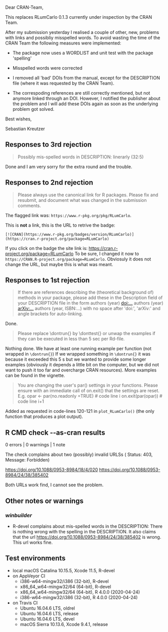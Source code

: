 Dear CRAN-Team, 

This replaces RLumCarlo 0.1.3 currently under inspection by the CRAN Team. 

After my submission yesterday I realised a couple of other, new, problems
with links and possibliy misspelled words. To avoid wasting the time of the 
CRAN Team the following measures were implemented: 

* The package now uses a WORDLIST and unit test with the package 'spelling'
* Misspelled words were corrected
* I removed all 'bad' DOIs from the manual, except for the DESCRIPTION file 
(where it was requested by the CRAN Team). 

* The correspoding references are still correctly mentioned, but not anymore linked 
through an DOI. However, I notified the publisher about the problem 
and I will add these DOIs again as soon as the underlying problem got solved.

Best wishes, 

Sebastian Kreutzer

## Responses to 3rd rejection

>  Possibly mis-spelled words in DESCRIPTION:
>  linerarly (32:5)

Done and I am very sorry for the extra round and the trouble.

## Responses to 2nd rejection

> Please always use the canonical link for R packages.
> Please fix and resubmit, and document what was changed in the submission comments.

The flagged link was: `https://www.r-pkg.org/pkg/RLumCarlo`. 

This is **not** a link, this is the URL to retrive the badge: 

`[![CRAN](https://www.r-pkg.org/badges/version/RLumCarlo)](https://cran.r-project.org/package=RLumCarlo)`

If you click on the badge the site link is: https://cran.r-project.org/package=RLumCarlo
To be sure, I changed it now to `https://CRAN.R-project.org/package=RLumCarlo`. 
Obviosuly it does not change the URL, but maybe this is what was meant. 


## Responses to 1st rejection

> If there are references describing the (theoretical background of) methods in your package, please add these in the Description field of your DESCRIPTION file in the form
> authors (year) <doi:...>
> authors (year) <arXiv:...>
> authors (year, ISBN:...)
> with no space after 'doi:', 'arXiv:' and angle brackets for auto-linking.

Done.

> Please replace \dontrun{} by \donttest{} or unwap the examples if they can be 
executed in less than 5 sec per Rd-file.

Nothing done. We have at least one running example per function (not wrapped
in `\dontrun{}`) If we wrapped something in `\dontrun{}` it was because
it exceeded this 5 s but we wanted to provide some longer examples 
(obviously it depends a little bit on the computer, 
but we did not want to push it too far and overcharge CRAN resources). 
More examples can be found in the vignette. 

>You are changing the user's par() settings in your functions. Please ensure with an immediate call of on.exit() that the settings are reset. E.g.
>   opar <- par(no.readonly =TRUE)       # code line i
>   on.exit(par(opar))                   # code line i+1

Added as requested in code-lines 120-121 in `plot_RLumCarlo()` (the only 
function that produces a plot output).

## R CMD check --as-cran results

0 errors | 0 warnings | 1 note

The check complains about two (possibly) invalid URLSs 
( Status: 403, Message: Forbidden)

https://doi.org/10.1088/0953-8984/18/4/020
https://doi.org/10.1088/0953-8984/24/38/385402

Both URLs work find, I cannot see the problem. 

## Other notes or warnings

### *winbuilder* 

* R-devel complains about mis-spelled words in the DESCRIPTION: There is nothing 
wrong with the spelling in the DESCRIPTION. It also claims that 
the url https://doi.org/10.1088/0953-8984/24/38/385402 is wrong. This url 
works fine. 

## Test environments
* local macOS Catalina 10.15.5, Xcode 11.5, R-devel
* on AppVeyor CI
    * i386-w64-mingw32/i386 (32-bit), R-devel
    * x86_64_w64-mingw32/64 (64-bit), R-devel
    * x86_64_w64-mingw32/64 (64-bit), R 4.0.0 (2020-04-24)
    * i386-w64-mingw32/i386 (32-bit), R 4.0.0 (2020-04-24)
* on Travis CI
    * Ubuntu 16.04.6 LTS, oldrel
    * Ubuntu 16.04.6 LTS, release
    * Ubuntu 16.04.6 LTS, devel
    * macOS Sierra 10.13.6, Xcode 9.4.1, release
